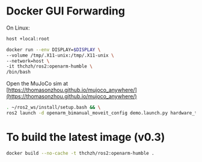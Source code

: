 # Docker GUI Forwarding

On Linux:
```sh
host +local:root
```

```sh
docker run --env DISPLAY=$DISPLAY \
--volume /tmp/.X11-unix:/tmp/.X11-unix \
--network=host \
-it thchzh/ros2:openarm-humble \
/bin/bash
```

Open the MuJoCo sim at
[https://thomasonzhou.github.io/mujoco_anywhere/](https://thomasonzhou.github.io/mujoco_anywhere/)

```sh
. ~/ros2_ws/install/setup.bash && \
ros2 launch -d openarm_bimanual_moveit_config demo.launch.py hardware_type:=sim
```

# To build the latest image (v0.3)
```sh
docker build --no-cache -t thchzh/ros2:openarm-humble .
```
